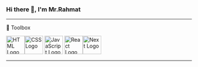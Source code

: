 ### Hi there 👋, I'm Mr.Rahmat
---
🧰 Toolbox 


<img src="https://cdn-icons.flaticon.com/png/512/3755/premium/3755130.png?token=exp=1641492362~hmac=1e9cd11bf0a590bb4b1ed93ceaeb8091" alt="HTML Logo" width="50" height="50"/><img src="https://user-images.githubusercontent.com/53869656/142769952-51edde6b-5d61-463a-a92f-b8b3d9da18a1.png" alt="CSS Logo" width="50" height="50"/> <img src="https://cdn-icons-png.flaticon.com/512/5968/5968292.png" alt="JavaScript Logo" width="50" height="50"/> <img src="https://cdn.worldvectorlogo.com/logos/react-2.svg" alt="React Logo" width="50" height="50"/><img src="https://cdn.worldvectorlogo.com/logos/next.svg" alt="Next Logo" width="50" height="50"/>

---

<!--
**MrRahmat/MrRahmat** is a ✨ _special_ ✨ repository because its `README.md` (this file) appears on your GitHub profile.

Here are some ideas to get you started:

- 🔭 I’m currently working on ...
- 🌱 I’m currently learning ...
- 👯 I’m looking to collaborate on ...
- 🤔 I’m looking for help with ...
- 💬 Ask me about ...
- 📫 How to reach me: ...
- 😄 Pronouns: ...
- ⚡ Fun fact: ...
-->


